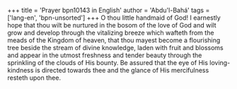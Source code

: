 +++
title = 'Prayer bpn10143 in English'
author = 'Abdu'l-Bahá'
tags = ['lang-en', 'bpn-unsorted']
+++
O thou little handmaid of God!
I earnestly hope that thou wilt be nurtured in the bosom of the love of God and wilt grow and develop through the vitalizing breeze which wafteth from the meads of the Kingdom of heaven, that thou mayest become a flourishing tree beside the stream of divine knowledge, laden with fruit and blossoms and appear in the utmost freshness and tender beauty through the sprinkling of the clouds of His bounty. Be assured that the eye of His loving-kindness is directed towards thee and the glance of His mercifulness resteth upon thee.
